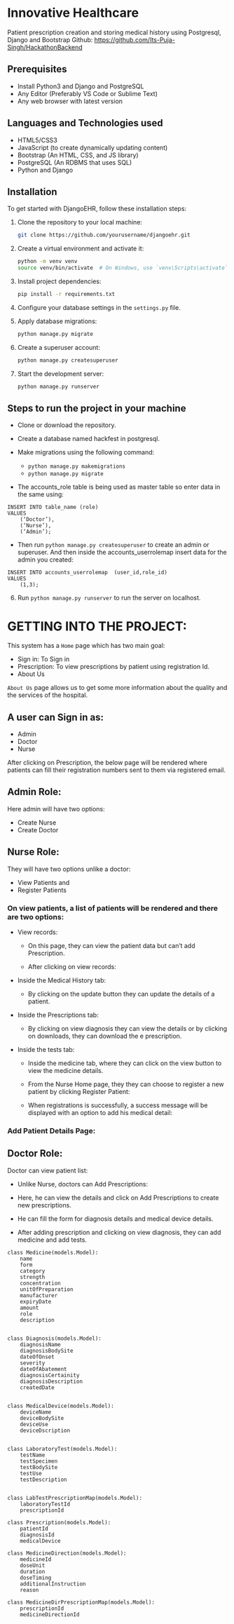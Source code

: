 # Innovative Healthcare

Patient prescription creation and storing medical history using Postgresql, Django and Bootstrap
Github: https://github.com/Its-Puja-Singh/HackathonBackend

## Prerequisites
* Install Python3 and Django and PostgreSQL
* Any Editor (Preferably VS Code or Sublime Text)
* Any web browser with latest version

## Languages and Technologies used
* HTML5/CSS3
* JavaScript (to create dynamically updating content)
* Bootstrap (An HTML, CSS, and JS library)
* PostgreSQL (An RDBMS that uses SQL)
* Python and Django

## Installation

To get started with DjangoEHR, follow these installation steps:

1. Clone the repository to your local machine:

    ```bash
    git clone https://github.com/yourusername/djangoehr.git
    ```

2. Create a virtual environment and activate it:

    ```bash
    python -m venv venv
    source venv/bin/activate  # On Windows, use `venv\Scripts\activate`
    ```

3. Install project dependencies:

    ```bash
    pip install -r requirements.txt
    ```

4. Configure your database settings in the `settings.py` file.

5. Apply database migrations:

    ```bash
    python manage.py migrate
    ```

6. Create a superuser account:

    ```bash
    python manage.py createsuperuser
    ```

7. Start the development server:

    ```bash
    python manage.py runserver
    ```

## Steps to run the project in your machine
* Clone or download the repository.
* Create a database named hackfest in postgresql.
* Make migrations using the following command:
    * `python manage.py makemigrations`
    * `python manage.py migrate`


* The accounts_role table is being used as master table so enter data in the same using:

```
INSERT INTO table_name (role)
VALUES
    (‘Doctor’),
    (‘Nurse’),
    (‘Admin’);
```
* Then run `python manage.py createsuperuser` to create an admin or superuser.
And then inside the accounts_userrolemap insert data for the admin you created:
```
INSERT INTO accounts_userrolemap  (user_id,role_id)
VALUES
    (1,3);
```
6. Run `python manage.py runserver` to run the server on localhost.


# GETTING INTO THE PROJECT:
This system has a `Home` page which has two main goal:

* Sign in: To Sign in
* Prescription: To view prescriptions by patient using registration Id.
* About Us
  

`About Us` page  allows us to get some more information about the quality and the services of the hospital.
  

## A user can Sign in as:

* Admin
* Doctor 
* Nurse
  

After clicking on Prescription, the below page will be rendered where patients can fill their registration numbers sent to them via registered email.
  

## Admin Role:
Here admin will have two options:
* Create Nurse
* Create Doctor
  

## Nurse Role:
They will have two options unlike a doctor:
*  View Patients and 
* Register Patients
  



### On view patients, a list of patients will be rendered and there are two options:
* View records: 
    * On this page, they can view the patient data but can’t add Prescription.
  

    * After clicking on view records:
  

* Inside the Medical History tab: 
    * By clicking on the update button they can update the details of a patient.
  

* Inside the Prescriptions tab:
    * By clicking on view diagnosis they can view the details or by clicking on downloads, they can download the e prescription.
  

  

* Inside the tests tab:
  

    * Inside the medicine tab, where they can click on the view button to view the medicine details.
  

    * From the Nurse Home page, they they can choose to register a new patient by clicking Register Patient:
  

    * When registrations is successfully, a success message will be displayed with an option to add his medical detail:
  

### Add Patient Details Page:
  



## Doctor Role:
Doctor can view patient list:
  

* Unlike Nurse, doctors can Add Prescriptions:
  



* Here, he can view the details and click on Add Prescriptions to create new prescriptions.
* He can fill the form for diagnosis details and medical device details.
  





* After adding prescription and clicking on view diagnosis, they can add medicine and add tests.
  




```
class Medicine(models.Model):
    name 
    form    
    category 
    strength     
    concentration 
    unitOfPreparation 
    manufacturer 
    expiryDate 
    amount 
    role 
    description 
```
```

class Diagnosis(models.Model):
    diagnosisName 
    diagnosisBodySite     
    dateOfOnset 
    severity 
    dateOfAbatement 
    diagnosisCertainity
    diagnosisDescription  
    createdDate  
```
```

class MedicalDevice(models.Model):
    deviceName 
    deviceBodySite 
    deviceUse 
    deviceDscription 
```
```

class LaboratoryTest(models.Model):
    testName 
    testSpecimen 
    testBodySite 
    testUse 
    testDescription 
```
```

class LabTestPrescriptionMap(models.Model):
    laboratoryTestId     
    prescriptionId 

```
```
class Prescription(models.Model):
    patientId 
    diagnosisId 
    medicalDevice 

```
```
class MedicineDirection(models.Model):
    medicineId 
    doseUnit
    duration     
    doseTiming 
    additionalInstruction 
    reason 
```
```
class MedicineDirPrescriptionMap(models.Model):
    prescriptionId     
    medicineDirectionId
```